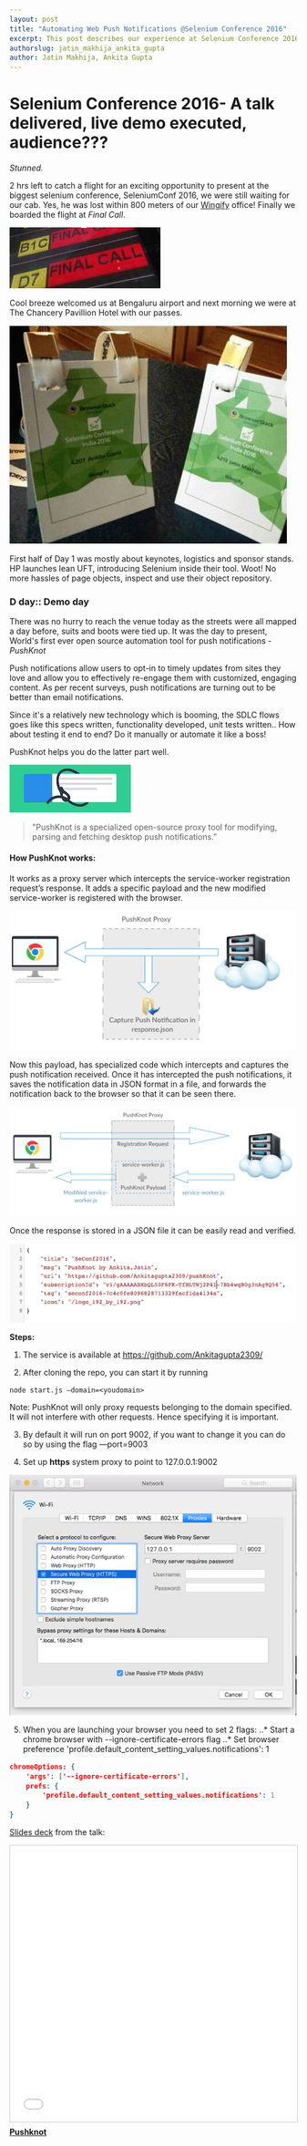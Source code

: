 ```yaml
---
layout: post
title: "Automating Web Push Notifications @Selenium Conference 2016"
excerpt: This post describes our experience at Selenium Conference 2016 and introducing web push notifications automation
authorslug: jatin_makhija_ankita_gupta
author: Jatin Makhija, Ankita Gupta
---
```





# Selenium Conference 2016- A talk delivered, live demo executed, audience???
_Stunned._

2 hrs left to catch a flight for an exciting opportunity to present at the biggest selenium conference, SeleniumConf 2016, we were still waiting for our cab. Yes, he was lost within 800 meters of our [Wingify][1] office! Finally we boarded the flight at *Final Call*.

<img src="/images/2016/08/pushknot_final_call.png">

Cool breeze welcomed us at Bengaluru airport and next morning we were at The Chancery Pavillion Hotel with our passes.

<img src="/images/2016/08/badges_selenium_conf_2016.jpg">

First half of Day 1 was mostly about keynotes, logistics and sponsor stands. HP launches lean UFT, introducing Selenium inside their tool. Woot! No more hassles of page objects, inspect and use their object repository.

### D day:: Demo day

There was no hurry to reach the venue today as the streets were all mapped a day before, suits and boots were tied up. It was the day to present, World's first ever open source automation tool for push notifications - _PushKnot_

Push notifications allow users to opt-in to timely updates from sites they love and allow you to effectively re-engage them with customized, engaging content.
As per recent surveys, push notifications are turning out to be better than email notifications.

Since it's a relatively new technology which is booming, the SDLC flows goes like this specs written, functionality developed, unit tests written.. How about testing it end to end?
Do it manually or automate it like a boss!

PushKnot helps you do the latter part well.

<img src="/images/2016/08/pushknot_logo.png">


> "PushKnot is a specialized open-source proxy tool for modifying, parsing and fetching desktop push notifications.”

#### How PushKnot works:

It works as a proxy server which intercepts the service-worker registration request’s response. It adds a specific payload and the new modified service-worker is registered with the browser.

<img src="/images/2016/08/pushknot_first_diagram.jpg">

Now this payload, has specialized code which intercepts and captures the push notification received. Once it has intercepted the push notifications, it saves the notification data in JSON format in a file, and forwards the notification back to the browser so that it can be seen there.

<img src="/images/2016/08/pushknot_second_diagram.jpg">

Once the response is stored in a JSON file it can be easily read and verified.

<img src="/images/2016/08/sample_json.png">

__Steps:__

1.   The service is available at https://github.com/Ankitagupta2309/

2.   After cloning the repo, you can start it by running

	node start.js —domain=<youdomain>

Note: PushKnot will only proxy requests belonging to the domain specified. It will not interfere with other requests. Hence specifying it is important.

3.   By default it will run on port 9002, if you want to change it you can do so by using the flag —port=9003

4.   Set up __https__ system proxy to point to 127.0.0.1:9002

<img src="/images/2016/08/setup_proxy_push.png">

5. When you are launching your browser you need to set 2 flags:
..* Start a chrome browser with --ignore-certificate-errors flag
..* Set browser preference 'profile.default_content_setting_values.notifications': 1


````json
chromeOptions: {
	'args': ['--ignore-certificate-errors'],
	prefs: {
		'profile.default_content_setting_values.notifications': 1
	}
}
````



[Slides deck][2] from the talk:

<div style="width: 100%">
<iframe src="//www.slideshare.net/slideshow/embed_code/key/jinpOBbAaNDv54" width="595" height="485" frameborder="0" marginwidth="0" marginheight="0" scrolling="no" style="border:1px solid #CCC; border-width:1px; margin-bottom:5px; max-width: 100%;" allowfullscreen> </iframe> <div style="margin-bottom:5px"> <strong> <a href="//www.slideshare.net/ankitagupta2309/pushknot" title="Pushknot" target="_blank">Pushknot</a> <a target="_blank" href="//www.slideshare.net/ankitagupta2309"></a></strong> </div>
</div>


  [1]: https://wingify.com/
  [2]: http:///www.slideshare.net/ankitagupta2309/pushknot
